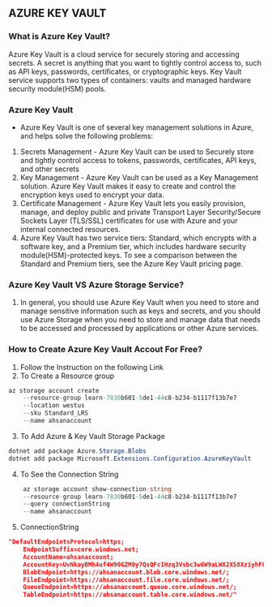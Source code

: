 ﻿## AZURE KEY VAULT

### What is Azure Key Vault?
Azure Key Vault is a cloud service for securely storing and accessing secrets. A secret is anything that you want to tightly control access to, such as API keys, passwords, certificates, or cryptographic keys. Key Vault service supports two types of containers: vaults and managed hardware security module(HSM) pools.

### Azure Key Vault
- Azure Key Vault is one of several key management solutions in Azure, and helps solve the following problems:

1. Secrets Management - Azure Key Vault can be used to Securely store and tightly control access to tokens, passwords, certificates, API keys, and other secrets
2. Key Management - Azure Key Vault can be used as a Key Management solution. Azure Key Vault makes it easy to create and control the encryption keys used to encrypt your data.
3. Certificate Management - Azure Key Vault lets you easily provision, manage, and deploy public and private Transport Layer Security/Secure Sockets Layer (TLS/SSL) certificates for use with Azure and your internal connected resources.
4. Azure Key Vault has two service tiers: Standard, which encrypts with a software key, and a Premium tier, which includes hardware security module(HSM)-protected keys. To see a comparison between the Standard and Premium tiers, see the Azure Key Vault pricing page.

### Azure Key Vault VS Azure Storage Service?
1. In general, you should use Azure Key Vault when you need to store and manage sensitive information such as keys and secrets, and you should use Azure Storage when you need to store and manage data that needs to be accessed and processed by applications or other Azure services.


### How to Create Azure Key Vault Accout For Free?
1. Follow the Instruction on the following Link
2. To Create a Resource group
```c#
az storage account create 
	--resource-group learn-7830b601-5de1-44c8-b234-b1117f13b7e7 
	--location westus 
	--sku Standard_LRS 
	--name ahsanaccount
```
3. To Add Azure & Key Vault Storage Package
```c#
dotnet add package Azure.Storage.Blobs
dotnet add package Microsoft.Extensions.Configuration.AzureKeyVault
```
4. To See the Connection String
```c#
	az storage account show-connection-string 
	--resource-group learn-7830b601-5de1-44c8-b234-b1117f13b7e7 
	--query connectionString 
	--name ahsanaccount
```
5. ConnectionString
```json
"DefaultEndpointsProtocol=https;
	EndpointSuffix=core.windows.net;
	AccountName=ahsanaccount;
	AccountKey=UvNkayBMh4uf4W90GZM0y7QsQFcIHzq3Vsbc3w6W9aLWX2XS8XziyhFLtltCFWHBVGSjEc3c5MDC+ASt3s7lQg==;
	BlobEndpoint=https://ahsanaccount.blob.core.windows.net/;
	FileEndpoint=https://ahsanaccount.file.core.windows.net/;
	QueueEndpoint=https://ahsanaccount.queue.core.windows.net/;
	TableEndpoint=https://ahsanaccount.table.core.windows.net/"
```
